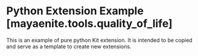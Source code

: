 # Python Extension Example [mayaenite.tools.quality_of_life]

This is an example of pure python Kit extension. It is intended to be copied and serve as a template to create new extensions.

